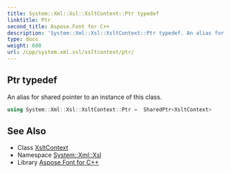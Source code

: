 ```yaml
---
title: System::Xml::Xsl::XsltContext::Ptr typedef
linktitle: Ptr
second_title: Aspose.Font for C++
description: 'System::Xml::Xsl::XsltContext::Ptr typedef. An alias for shared pointer to an instance of this class in C++.'
type: docs
weight: 600
url: /cpp/system.xml.xsl/xsltcontext/ptr/
---
```

## Ptr typedef


An alias for shared pointer to an instance of this class.

```cpp
using System::Xml::Xsl::XsltContext::Ptr =  SharedPtr<XsltContext>
```

## See Also

* Class [XsltContext](../)
* Namespace [System::Xml::Xsl](../../)
* Library [Aspose.Font for C++](../../../)
